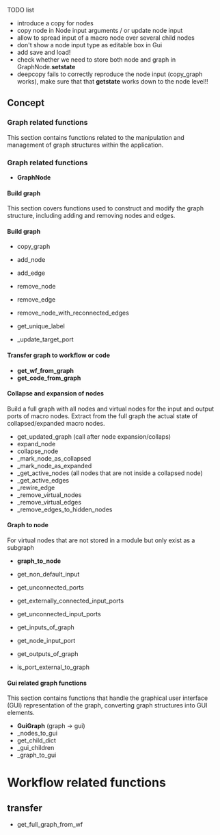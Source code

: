 TODO list

- introduce a copy for nodes 
- copy node in Node input arguments / or update node input
- allow to spread input of a macro node over several child nodes
- don't show a node input type as editable box in Gui
- add save and load! 
- check whether we need to store both node and graph in GraphNode.__setstate__ 
- deepcopy fails to correctly reproduce the node input (copy_graph works), make sure that that __getstate__ works down to the node level!!



## Concept

### Graph related functions

This section contains functions related to the manipulation and management of graph structures within the application.

### Graph related functions

- **GraphNode**
#### Build graph
This section covers functions used to construct and modify the graph structure, including adding and removing nodes and edges.

#### Build graph
- copy_graph
- add_node
- add_edge
- remove_node
- remove_edge
- remove_node_with_reconnected_edges

- get_unique_label
- _update_target_port 

#### Transfer graph to workflow or code
- **get_wf_from_graph**
- **get_code_from_graph**

#### Collapse and expansion of nodes
Build a full graph with all nodes and virtual nodes for the input and output ports of macro nodes. Extract from the full graph the actual state of collapsed/expanded macro nodes.
- get_updated_graph (call after node expansion/collaps)
- expand_node
- collapse_node
- _mark_node_as_collapsed
- _mark_node_as_expanded
- _get_active_nodes (all nodes that are not inside a collapsed node)
- _get_active_edges
- _rewire_edge
- _remove_virtual_nodes
- _remove_virtual_edges
- _remove_edges_to_hidden_nodes


#### Graph to node
For virtual nodes that are not stored in a module but only exist as a subgraph
- **graph_to_node**
- get_non_default_input
- get_unconnected_ports
- get_externally_connected_input_ports
- get_unconnected_input_ports
- get_inputs_of_graph
- get_node_input_port
- get_outputs_of_graph

- is_port_external_to_graph

#### Gui related graph functions
This section contains functions that handle the graphical user interface (GUI) representation of the graph, converting graph structures into GUI elements.
- **GuiGraph** (graph -> gui)
- _nodes_to_gui
- get_child_dict
- _gui_children
- _graph_to_gui


# Workflow related functions

## transfer
- get_full_graph_from_wf

